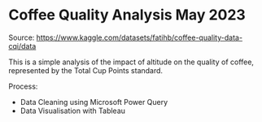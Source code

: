 # Coffee Quality Analysis May 2023

Source: https://www.kaggle.com/datasets/fatihb/coffee-quality-data-cqi/data

This is a simple analysis of the impact of altitude on the quality of coffee, represented by the Total Cup Points standard.

Process:
- Data Cleaning using Microsoft Power Query
- Data Visualisation with Tableau
